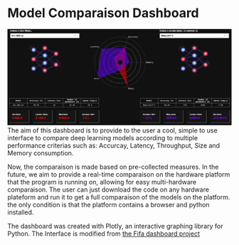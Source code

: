 # Model Comparaison Dashboard 
![Interface](https://github.com/meclotfi/AI_Models_comparaison_Dashbord/blob/main/assets/Interface.png?raw=true)
The aim of this dashboard is to provide to the user a cool, simple to use interface to compare deep learning models according to multiple performance criterias such as: Accurcay, Latency, Throughput, Size and Memory consumption.




Now, the comparaison is made based on pre-collected measures. In the future, we aim to provide a real-time comparaison on the hardware platform that the program is running on, allowing for easy multi-hardware comparaison. The user can just download the code on any hardware plateform and run it to get a full comparaison of the models on the platform. the only condition is that the platform contains a browser and python installed.   

The dashboard was created with Plotly, an interactive graphing library for Python. The Interface is modified from [the Fifa dashboard project](https://github.com/plotly/dash-sample-apps/tree/main/apps/dash-fifa-dashboard)

